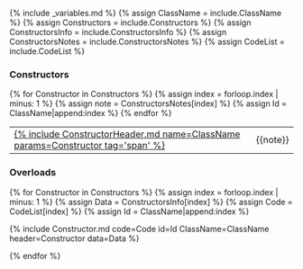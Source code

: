 {% include _variables.md %}
{% assign ClassName = include.ClassName %}
{% assign Constructors = include.Constructors %}
{% assign ConstructorsInfo = include.ConstructorsInfo %}
{% assign ConstructorsNotes = include.ConstructorsNotes %}
{% assign CodeList = include.CodeList %}

### Constructors

<table class="table" markdown="0">
<tbody>
{% for Constructor in Constructors %}
{% assign index = forloop.index | minus: 1 %}
{% assign note = ConstructorsNotes[index] %}
{% assign Id = ClassName|append:index %}
  <tr>
  <td><a href="#{{Id}}">{% include ConstructorHeader.md name=ClassName params=Constructor tag='span' %}</a></td>
  <td>{{note}}</td>
  </tr>
{% endfor %}

</tbody>
</table>

### Overloads

{% for Constructor in Constructors %}
{% assign index = forloop.index | minus: 1 %}
{% assign Data = ConstructorsInfo[index] %}
{% assign Code = CodeList[index] %}
{% assign Id = ClassName|append:index %}

{% include Constructor.md code=Code id=Id ClassName=ClassName header=Constructor data=Data %}
 
{% endfor %}